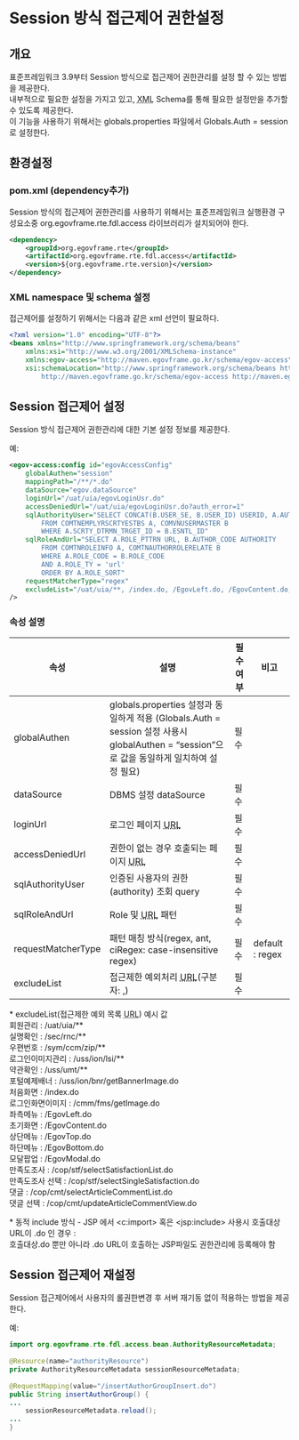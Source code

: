 # Session 방식 접근제어 권한설정

## 개요

 표준프레임워크 3.9부터 Session 방식으로 접근제어 권한관리를 설정 할 수 있는 방법을 제공한다.  
내부적으로 필요한 설정을 가지고 있고, <acronym title="Extensible Markup Language">XML</acronym> Schema를 통해 필요한 설정만을 추가할 수 있도록 제공한다.  
이 기능을 사용하기 위해서는 globals.properties 파일에서 Globals.Auth = session 로 설정한다.

## 환경설정

### pom.xml (dependency추가)

 Session 방식의 접근제어 권한관리를 사용하기 위해서는 표준프레임워크 실행환경 구성요소중 org.egovframe.rte.fdl.access 라이브러리가 설치되어야 한다.

```xml
<dependency>
	<groupId>org.egovframe.rte</groupId>
	<artifactId>org.egovframe.rte.fdl.access</artifactId>
	<version>${org.egovframe.rte.version}</version>
</dependency>

```

### XML namespace 및 schema 설정

 접근제어를 설정하기 위해서는 다음과 같은 xml 선언이 필요하다.

```xml
<?xml version="1.0" encoding="UTF-8"?>
<beans xmlns="http://www.springframework.org/schema/beans"
	xmlns:xsi="http://www.w3.org/2001/XMLSchema-instance"
	xmlns:egov-access="http://maven.egovframe.go.kr/schema/egov-access"
	xsi:schemaLocation="http://www.springframework.org/schema/beans http://www.springframework.org/schema/beans/spring-beans.xsd
		http://maven.egovframe.go.kr/schema/egov-access http://maven.egovframe.go.kr/schema/egov-access/egov-access-4.2.0.xsd">
```

## Session 접근제어 설정

 Session 방식 접근제어 권한관리에 대한 기본 설정 정보를 제공한다.

 예:

```xml
<egov-access:config id="egovAccessConfig"
	globalAuthen="session"
	mappingPath="/**/*.do"
	dataSource="egov.dataSource"
	loginUrl="/uat/uia/egovLoginUsr.do"
	accessDeniedUrl="/uat/uia/egovLoginUsr.do?auth_error=1"
	sqlAuthorityUser="SELECT CONCAT(B.USER_SE, B.USER_ID) USERID, A.AUTHOR_CODE AUTHORITY
		FROM COMTNEMPLYRSCRTYESTBS A, COMVNUSERMASTER B
		WHERE A.SCRTY_DTRMN_TRGET_ID = B.ESNTL_ID"
	sqlRoleAndUrl="SELECT A.ROLE_PTTRN URL, B.AUTHOR_CODE AUTHORITY
		FROM COMTNROLEINFO A, COMTNAUTHORROLERELATE B
		WHERE A.ROLE_CODE = B.ROLE_CODE
		AND A.ROLE_TY = 'url'
		ORDER BY A.ROLE_SORT"
	requestMatcherType="regex"
	excludeList="/uat/uia/**, /index.do, /EgovLeft.do, /EgovContent.do, /EgovTop.do, /EgovBottom.do, /validator.do, /uss/umt/**, /sec/rnc/EgovRlnmCnfirm.do, /EgovModal.do"
/>
```

### 속성 설명

| 속성 | 설명 | 필수여부 | 비고 |
| --- | --- | --- | --- |
| globalAuthen | globals.properties 설정과 동일하게 적용 (Globals.Auth = session 설정 사용시 globalAuthen = “session”으로 값을 동일하게 일치하여 설정 필요) | 필수 |  |
| dataSource | DBMS 설정 dataSource | 필수 |  |
| loginUrl | 로그인 페이지 <Acronym title="Uniform Resource Locator">URL</Acronym> | 필수 |  |
| accessDeniedUrl | 권한이 없는 경우 호출되는 페이지 <Acronym title="Uniform Resource Locator">URL</Acronym> | 필수 |  |
| sqlAuthorityUser | 인증된 사용자의 권한(authority) 조회 query | 필수 |  |
| sqlRoleAndUrl | Role 및 <Acronym title="Uniform Resource Locator">URL</Acronym> 패턴 | 필수 |  |
| requestMatcherType | 패턴 매칭 방식(regex, ant, ciRegex: case-insensitive regex) | 필수 | default : regex |
| excludeList | 접근제한 예외처리 <Acronym title="Uniform Resource Locator">URL</Acronym>(구분자: ,) | 필수 |  |

 \* excludeList(접근제한 예외 목록 <Acronym title="Uniform Resource Locator">URL</Acronym>) 예시 값  
회원관리 : /uat/uia/\*\*  
실명확인 : /sec/rnc/\*\*  
우편번호 : /sym/ccm/zip/\*\*  
로그인이미지관리 : /uss/ion/lsi/\*\*  
약관확인 : /uss/umt/\*\*  
포털예제배너 : /uss/ion/bnr/getBannerImage.do  
처음화면 : /index.do  
로그인화면이미지 : /cmm/fms/getImage.do  
좌측메뉴 : /EgovLeft.do  
초기화면 : /EgovContent.do  
상단메뉴 : /EgovTop.do  
하단메뉴 : /EgovBottom.do  
모달팝업 : /EgovModal.do  
만족도조사 : /cop/stf/selectSatisfactionList.do  
만족도조사 선택 : /cop/stf/selectSingleSatisfaction.do  
댓글 : /cop/cmt/selectArticleCommentList.do  
댓글 선택 : /cop/cmt/updateArticleCommentView.do  

 \* 동적 include 방식 - JSP 에서 &lt;c:import&gt; 혹은 &lt;jsp:include&gt; 사용시 호출대상 URL이 .do 인 경우 :  
호출대상.do 뿐만 아니라 .do URL이 호출하는 JSP파일도 권한관리에 등록해야 함

## Session 접근제어 재설정

 Session 접근제어에서 사용자의 롤권한변경 후 서버 재기동 없이 적용하는 방법을 제공한다.

 예:

```java
import org.egovframe.rte.fdl.access.bean.AuthorityResourceMetadata;
 
@Resource(name="authorityResource")
private AuthorityResourceMetadata sessionResourceMetadata;
 
@RequestMapping(value="/insertAuthorGroupInsert.do")
public String insertAuthorGroup() {
...
    sessionResourceMetadata.reload();
...
}
```